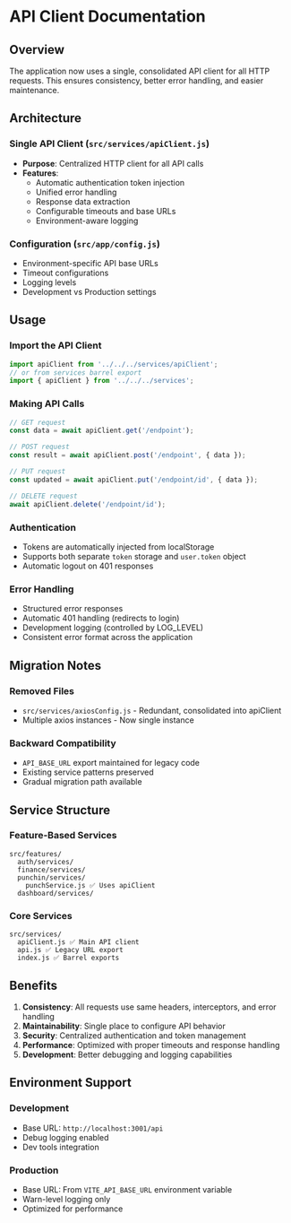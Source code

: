 # API Client Documentation

## Overview
The application now uses a single, consolidated API client for all HTTP requests. This ensures consistency, better error handling, and easier maintenance.

## Architecture

### Single API Client (`src/services/apiClient.js`)
- **Purpose**: Centralized HTTP client for all API calls
- **Features**:
  - Automatic authentication token injection
  - Unified error handling
  - Response data extraction
  - Configurable timeouts and base URLs
  - Environment-aware logging

### Configuration (`src/app/config.js`)
- Environment-specific API base URLs
- Timeout configurations
- Logging levels
- Development vs Production settings

## Usage

### Import the API Client
```javascript
import apiClient from '../../../services/apiClient';
// or from services barrel export
import { apiClient } from '../../../services';
```

### Making API Calls
```javascript
// GET request
const data = await apiClient.get('/endpoint');

// POST request
const result = await apiClient.post('/endpoint', { data });

// PUT request
const updated = await apiClient.put('/endpoint/id', { data });

// DELETE request
await apiClient.delete('/endpoint/id');
```

### Authentication
- Tokens are automatically injected from localStorage
- Supports both separate `token` storage and `user.token` object
- Automatic logout on 401 responses

### Error Handling
- Structured error responses
- Automatic 401 handling (redirects to login)
- Development logging (controlled by LOG_LEVEL)
- Consistent error format across the application

## Migration Notes

### Removed Files
- `src/services/axiosConfig.js` - Redundant, consolidated into apiClient
- Multiple axios instances - Now single instance

### Backward Compatibility
- `API_BASE_URL` export maintained for legacy code
- Existing service patterns preserved
- Gradual migration path available

## Service Structure

### Feature-Based Services
```
src/features/
  auth/services/
  finance/services/
  punchin/services/
    punchService.js ✅ Uses apiClient
  dashboard/services/
```

### Core Services
```
src/services/
  apiClient.js ✅ Main API client
  api.js ✅ Legacy URL export
  index.js ✅ Barrel exports
```

## Benefits

1. **Consistency**: All requests use same headers, interceptors, and error handling
2. **Maintainability**: Single place to configure API behavior
3. **Security**: Centralized authentication and token management
4. **Performance**: Optimized with proper timeouts and response handling
5. **Development**: Better debugging and logging capabilities

## Environment Support

### Development
- Base URL: `http://localhost:3001/api`
- Debug logging enabled
- Dev tools integration

### Production
- Base URL: From `VITE_API_BASE_URL` environment variable
- Warn-level logging only
- Optimized for performance
